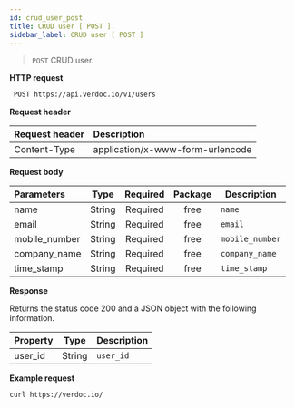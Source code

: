 ```yaml
---
id: crud_user_post
title: CRUD user [ POST ].
sidebar_label: CRUD user [ POST ]
---
```


> `POST` CRUD user.

**HTTP request**

```bash
 POST https://api.verdoc.io/v1/users
```

**Request header**

| Request header | Description                      |
| :------------- | :------------------------------- |
| Content-Type   | application/x-www-form-urlencode |

**Request body**

| Parameters    |  Type  | Required | Package | Description     |
| :------------ | :----: | :------: | :-----: | --------------- |
| name          | String | Required |  free   | `name`          |
| email         | String | Required |  free   | `email`         |
| mobile_number | String | Required |  free   | `mobile_number` |
| company_name  | String | Required |  free   | `company_name`  |
| time_stamp    | String | Required |  free   | `time_stamp`    |

**Response**

Returns the status code 200 and a JSON object with the following information.

| Property |  Type  | Description |
| :------- | :----: | ----------- |
| user_id  | String | `user_id`   |

**Example request**

```bash
curl https://verdoc.io/
```
